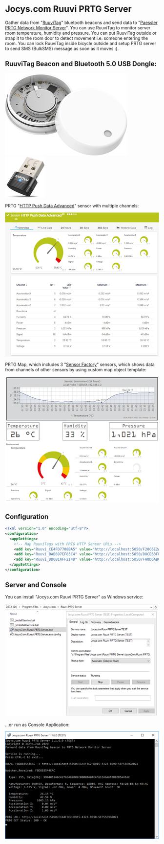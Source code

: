 # Jocys.com Ruuvi PRTG Server


Gather data from "[RuuviTag](https://ruuvi.com/)" bluetooth beacons and send data to "[Paessler PRTG Network Monitor Server](https://www.paessler.com/prtg)". You can use RuuviTag to monitor server room temperature, humidity and pressure. You can put RuuviTag outside or strap it to the room door to detect movement i.e. someone entering the room. You can lock RuuviTag inside bicycle outside and setup PRTG server to send SMS (BulkSMS) message as soon as it moves :).

## RuuviTag Beacon and Bluetooth 5.0 USB Dongle:

![RuuviTag](https://github.com/JocysCom/Ruuvi/blob/master/PRTG.Server/Documents/Images/RuuviTag.jpg?raw=true "RuuviTag") ![Bluetooth 5.0](https://github.com/JocysCom/Ruuvi/blob/master/PRTG.Server/Documents/Images/MPow_BT50.png?raw=true "Bluetooth 5.0")

PRTG "[HTTP Push Data Advanced](https://www.paessler.com/manuals/prtg/http_push_data_advanced_sensor)" sensor with multiple channels:

![Ruuvi PRTG View](https://github.com/JocysCom/Ruuvi/blob/master/PRTG.Server/Documents/Images/Ruuvi_PRTG_Sensor.png?raw=true "Ruuvi PRTG View")

PRTG Map, which includes 3 "[Sensor Factory](https://www.paessler.com/manuals/prtg/sensor_factory_sensor)" sensors, which shows data from channels of other sensors by using custom map object template:

![Ruuvi PRTG View Custom](https://github.com/JocysCom/Ruuvi/blob/master/PRTG.Server/Documents/Images/Ruuvi_PRTG_Sensor_Custom.png?raw=true "Ruuvi PRTG View Custom")

## Configuration

```xml
<?xml version="1.0" encoding="utf-8"?>
<configuration>
  <appSettings>
    <!-- Map RuuviTags with PRTG HTTP Sensor URLs -->
    <add key="Ruuvi_CE4FD7708BA5" value="http://localhost:5050/F28C6E2A-F0D8-B58A-7A26-A96CBF5540C7"/>
    <add key="Ruuvi_BAB697EF83C4" value="http://localhost:5050/88CE63F8-A83D-0644-F990-ADCEBCFCA452"/>
    <add key="Ruuvi_DD0B1AFF214D" value="http://localhost:5050/FA0D6ABC-D842-CBF0-3FED-185F7D3E1F7A"/>
  </appSettings>
</configuration>
```

## Server and Console

You can install "Jocys.com Ruuvi PRTG Server" as Windows service:

![Ruuvi PRTG Server](https://github.com/JocysCom/Ruuvi/blob/master/PRTG.Server/Documents/Images/Ruuvi_PRTG_Server_Files.png "Ruuvi PRTG Server")

...or run as Console Application:

![Ruuvi PRTG Console](https://github.com/JocysCom/Ruuvi/blob/master/PRTG.Server/Documents/Images/Ruuvi_PRTG_Console.png "Ruuvi PRTG Console")
